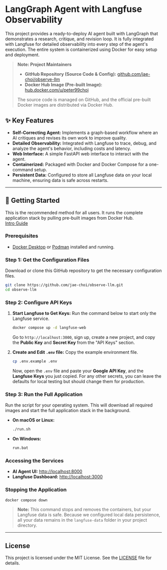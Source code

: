 # LangGraph Agent with Langfuse Observability

This project provides a ready-to-deploy AI agent built with LangGraph that demonstrates a research, critique, and revision loop. It is fully integrated with Langfuse for detailed observability into every step of the agent's execution. The entire system is containerized using Docker for easy setup and deployment.

> **Note: Project Maintainers**
>
> - **GitHub Repository (Source Code & Config):** [github.com/jae-choi/observe-llm](https://github.com/jae-choi/observe-llm)
> - **Docker Hub Image (Pre-built Image):** [hub.docker.com/u/peter99choi](https://hub.docker.com/u/peter99choi)
>
> The source code is managed on GitHub, and the official pre-built Docker images are distributed via Docker Hub.

## ✨ Key Features

- **Self-Correcting Agent:** Implements a graph-based workflow where an AI critiques and revises its own work to improve quality.
- **Detailed Observability:** Integrated with Langfuse to trace, debug, and analyze the agent's behavior, including costs and latency.
- **Web Interface:** A simple FastAPI web interface to interact with the agent.
- **Containerized:** Packaged with Docker and Docker Compose for a one-command setup.
- **Persistent Data:** Configured to store all Langfuse data on your local machine, ensuring data is safe across restarts.

---

## 🚀 Getting Started

This is the recommended method for all users. It runs the complete application stack by pulling pre-built images from Docker Hub. <br>
[Intro Guide](https://jae-choi.github.io/news/observe-llm.html)

### Prerequisites

- [Docker Desktop](https://www.docker.com/products/docker-desktop/) or [Podman](https://podman.io/getting-started/installation) installed and running.

### Step 1: Get the Configuration Files

Download or clone this GitHub repository to get the necessary configuration files.
```bash
git clone https://github.com/jae-choi/observe-llm.git
cd observe-llm
```

### Step 2: Configure API Keys

1.  **Start Langfuse to Get Keys:**
    Run the command below to start only the Langfuse service.
    ```bash
    docker compose up -d langfuse-web
    ```
    Go to `http://localhost:3000`, sign up, create a new project, and copy the **Public Key** and **Secret Key** from the "API Keys" section.

2.  **Create and Edit `.env` file:**
    Copy the example environment file.
    ```bash
    cp .env.example .env
    ```
    Now, open the `.env` file and paste your **Google API Key**, and the **Langfuse Keys** you just copied. For any other secrets, you can leave the defaults for local testing but should change them for production.

### Step 3: Run the Full Application

Run the script for your operating system. This will download all required images and start the full application stack in the background.

-   **On macOS or Linux:**
    ```bash
    ./run.sh
    ```
-   **On Windows:**
    ```bash
    run.bat
    ```

### Accessing the Services

- **AI Agent UI:** [http://localhost:8000](http://localhost:8000)
- **Langfuse Dashboard:** [http://localhost:3000](http://localhost:3000)

### Stopping the Application
```bash
docker compose down
```
> **Note:** This command stops and removes the containers, but your Langfuse data is safe. Because we configured local data persistence, all your data remains in the `langfuse-data` folder in your project directory.

---

## License

This project is licensed under the MIT License. See the [LICENSE](https://github.com/jae-choi/observe-llm/blob/main/LICENSE) file for details.
